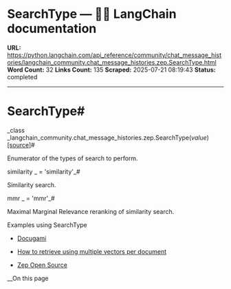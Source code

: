 # SearchType — 🦜🔗 LangChain  documentation

**URL:** https://python.langchain.com/api_reference/community/chat_message_histories/langchain_community.chat_message_histories.zep.SearchType.html
**Word Count:** 32
**Links Count:** 135
**Scraped:** 2025-07-21 08:19:43
**Status:** completed

---

# SearchType\#

_class _langchain\_community.chat\_message\_histories.zep.SearchType\(_value_\)[\[source\]](https://python.langchain.com/api_reference/_modules/langchain_community/chat_message_histories/zep.html#SearchType)\#     

Enumerator of the types of search to perform.

similarity _ = 'similarity'_\#     

Similarity search.

mmr _ = 'mmr'_\#     

Maximal Marginal Relevance reranking of similarity search.

Examples using SearchType

  * [Docugami](https://python.langchain.com/docs/integrations/document_loaders/docugami/)

  * [How to retrieve using multiple vectors per document](https://python.langchain.com/docs/how_to/multi_vector/)

  * [Zep Open Source](https://python.langchain.com/docs/integrations/retrievers/zep_memorystore/)

__On this page